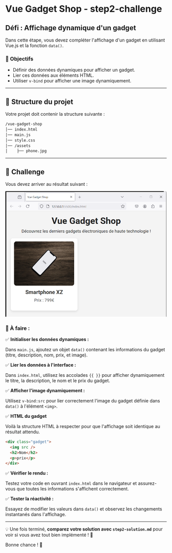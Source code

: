 # Vue Gadget Shop - step2-challenge

## Défi : Affichage dynamique d'un gadget

Dans cette étape, vous devez compléter l'affichage d'un gadget en utilisant Vue.js et la fonction `data()`.

### 🎯 Objectifs

- Définir des données dynamiques pour afficher un gadget.
- Lier ces données aux éléments HTML.
- Utiliser `v-bind` pour afficher une image dynamiquement.

---

## 📂 Structure du projet

Votre projet doit contenir la structure suivante :

```bash
/vue-gadget-shop
│── index.html
│── main.js
│── style.css
│── /assets
│    ├── phone.jpg
```

---

## 🚀 Challenge

Vous devez arriver au résultat suivant :

![Challenge](images/step2-challenge.png)

### 🎯 À faire :

✅ **Initialiser les données dynamiques :**

Dans `main.js`, ajoutez un objet `data()` contenant les informations du gadget (titre, description, nom, prix, et image).

✅ **Lier les données à l'interface :**

Dans `index.html`, utilisez les accolades `{{ }}` pour afficher dynamiquement le titre, la description, le nom et le prix du gadget.

✅ **Afficher l'image dynamiquement :**

Utilisez `v-bind:src` pour lier correctement l'image du gadget définie dans `data()` à l'élément `<img>`.

✅ **HTML du gadget**

Voilà la structure HTML à respecter pour que l'affichage soit identique au résultat attendu.

```html
<div class="gadget">
  <img src />
  <h2>Nom</h2>
  <p>prix</p>
</div>
```

✅ **Vérifier le rendu :**

Testez votre code en ouvrant `index.html` dans le navigateur et assurez-vous que toutes les informations s'affichent correctement.

✅ **Tester la réactivité :**

Essayez de modifier les valeurs dans `data()` et observez les changements instantanés dans l'affichage.

---

💡 Une fois terminé, **comparez votre solution avec `step2-solution.md`** pour voir si vous avez tout bien implémenté ! 🚀

Bonne chance ! 🚀
